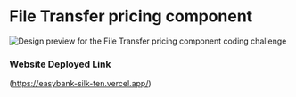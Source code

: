 # File Transfer pricing component

![Design preview for the File Transfer pricing component coding challenge](./design/desktop-preview.jpg)

### Website Deployed Link
(https://easybank-silk-ten.vercel.app/)